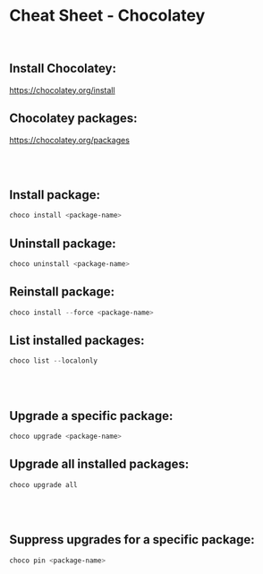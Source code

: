 # Cheat Sheet - Chocolatey

<br>

## Install Chocolatey:
https://chocolatey.org/install

## Chocolatey packages:
https://chocolatey.org/packages

<br><br>

## Install package:
```powershell
choco install <package-name>
```

## Uninstall package:
```powershell
choco uninstall <package-name>
```

## Reinstall package:
```powershell
choco install --force <package-name>
```

## List installed packages:
```powershell
choco list --localonly
```

<br><br>

## Upgrade a specific package:
```powershell
choco upgrade <package-name>
```

## Upgrade all installed packages:
```powershell
choco upgrade all
```

<br><br>

## Suppress upgrades for a specific package:
```powershell
choco pin <package-name>
```